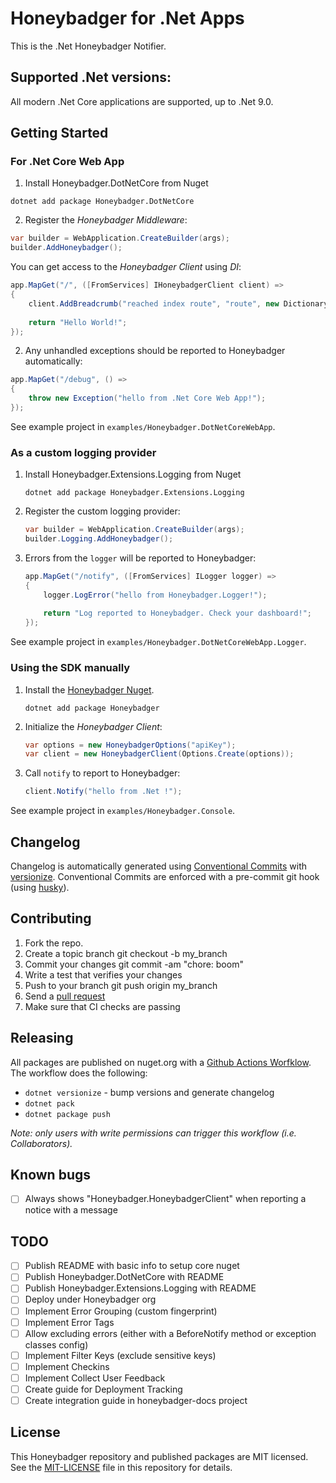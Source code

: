 # Honeybadger for .Net Apps

This is the .Net Honeybadger Notifier.

## Supported .Net versions:

All modern .Net Core applications are supported, up to .Net 9.0.

## Getting Started

### For .Net Core Web App

1. Install Honeybadger.DotNetCore from Nuget
```
dotnet add package Honeybadger.DotNetCore
```
2. Register the _Honeybadger Middleware_:
```c#
var builder = WebApplication.CreateBuilder(args);
builder.AddHoneybadger();
```

You can get access to the _Honeybadger Client_ using _DI_:
```c#
app.MapGet("/", ([FromServices] IHoneybadgerClient client) =>
{
    client.AddBreadcrumb("reached index route", "route", new Dictionary<string, object?>());
    
    return "Hello World!";
});
```
2. Any unhandled exceptions should be reported to Honeybadger automatically:
```c#
app.MapGet("/debug", () =>
{
    throw new Exception("hello from .Net Core Web App!");
});
```

See example project in `examples/Honeybadger.DotNetCoreWebApp`.

### As a custom logging provider 

1. Install Honeybadger.Extensions.Logging from Nuget
   ```
   dotnet add package Honeybadger.Extensions.Logging
   ```
2. Register the custom logging provider:
   ```c#
   var builder = WebApplication.CreateBuilder(args);
   builder.Logging.AddHoneybadger();
   ```
3. Errors from the `logger` will be reported to Honeybadger:
   ```c#
   app.MapGet("/notify", ([FromServices] ILogger logger) =>
   {
       logger.LogError("hello from Honeybadger.Logger!");
       
       return "Log reported to Honeybadger. Check your dashboard!";
   });
   ```

See example project in `examples/Honeybadger.DotNetCoreWebApp.Logger`.

### Using the SDK manually

1. Install the [Honeybadger Nuget](https://www.nuget.org/packages/Honeybadger).
   ```
   dotnet add package Honeybadger
   ```
2. Initialize the _Honeybadger Client_:
   ```c#
   var options = new HoneybadgerOptions("apiKey");
   var client = new HoneybadgerClient(Options.Create(options));
   ```
3. Call `notify` to report to Honeybadger:
   ```c#
   client.Notify("hello from .Net !");
   ```

See example project in `examples/Honeybadger.Console`.

## Changelog

Changelog is automatically generated using [Conventional Commits](https://www.conventionalcommits.org/) with [versionize](https://github.com/versionize/versionize).
Conventional Commits are enforced with a pre-commit git hook (using [husky](https://alirezanet.github.io/Husky.Net/guide/)).

## Contributing

1. Fork the repo.
2. Create a topic branch git checkout -b my_branch
3. Commit your changes git commit -am "chore: boom"
4. Write a test that verifies your changes
5. Push to your branch git push origin my_branch
6. Send a [pull request](https://github.com/honeybadger-io/honeybadger-dotnet/pulls)
7. Make sure that CI checks are passing

## Releasing

All packages are published on nuget.org with a [Github Actions Worfklow](./.github/workflows/release.yml).
The workflow does the following:
- `dotnet versionize` - bump versions and generate changelog
- `dotnet pack`
- `dotnet package push`

_Note: only users with write permissions can trigger this workflow (i.e. Collaborators)._

## Known bugs

- [ ] Always shows "Honeybadger.HoneybadgerClient" when reporting a notice with a message

## TODO

- [ ] Publish README with basic info to setup core nuget
- [ ] Publish Honeybadger.DotNetCore with README
- [ ] Publish Honeybadger.Extensions.Logging with README
- [ ] Deploy under Honeybadger org
- [ ] Implement Error Grouping (custom fingerprint)
- [ ] Implement Error Tags
- [ ] Allow excluding errors (either with a BeforeNotify method or exception classes config)
- [ ] Implement Filter Keys (exclude sensitive keys)
- [ ] Implement Checkins
- [ ] Implement Collect User Feedback
- [ ] Create guide for Deployment Tracking
- [ ] Create integration guide in honeybadger-docs project

## License

This Honeybadger repository and published packages are MIT licensed. See the [MIT-LICENSE](./MIT_LICENSE) file in this repository for details.
